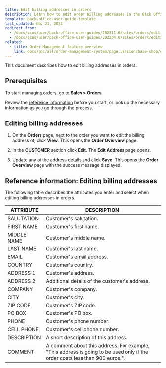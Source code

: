 ```yaml
---
title: Edit billing addresses in orders
description: Learn how to edit order billing addresses in the Back Office
template: back-office-user-guide-template
last_updated: Nov 21, 2023
redirect_from:
  - /docs/scos/user/back-office-user-guides/202311.0/sales/orders/editing-billing-addresses-in-orders.html
  - /docs/scos/user/back-office-user-guides/202204.0/sales/orders/editing-billing-addresses-in-orders.html
related:
  - title: Order Management feature overview
    link: docs/pbc/all/order-management-system/page.version/base-shop/order-management-feature-overview/order-management-feature-overview.html
---
```


This document describes how to edit billing addresses in orders.

## Prerequisites

To start managing orders, go to **Sales&nbsp;<span aria-label="and then">></span> Orders**.

Review the [reference information](#reference-information-editing-billing-addresses) before you start, or look up the necessary information as you go through the process.

## Editing billing addresses

1. On the **Orders** page, next to the order you want to edit the billing address of, click **View**.
    This opens the **Order Overview** page.
2. In the **CUSTOMER** section click **Edit**.
    The **Edit Address** page opens.  

3. Update any of the address details and click **Save**.
    This opens the **Order Overview** page with the success message displayed.

## Reference information: Editing billing addresses

The following table describes the attributes you enter and select when editing billing addresses in orders.

| ATTRIBUTE | DESCRIPTION |
|---|---|
| SALUTATION | Customer's salutation. |
| FIRST NAME | Customer's first name. |
| MIDDLE NAME | Customer's middle name. |
| LAST NAME | Customer's last name. |
| EMAIL | Customer's email address. |
| COUNTRY | Customer's country. |
| ADDRESS 1 | Customer's address. |
| ADDRESS 2 | Additional details of the customer's address. |
| COMPANY | Customer's company. |
| CITY | Customer's city. |
| ZIP CODE | Customer's ZIP code. |
| PO BOX | Customer's PO box. |
| PHONE | Customer's phone number. |
| CELL PHONE | Customer's cell phone number. |
| DESCRIPTION | A short description of this address. |
| COMMENT | A comment about this address. For example, "This address is going to be used only if the order costs less than 900 euros.".|

